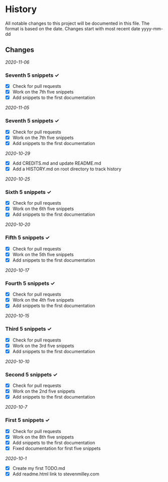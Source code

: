 # History

All notable changes to this project will be documented in this file.
The format is based on the date. Changes start with most recent date
yyyy-mm-dd

## Changes

*2020-11-06*
### Seventh 5 snippets ✓
-   [x] Check for pull requests  
-   [x] Work on the 7th five snippets  
-   [x] Add snippets to the first documentation  

*2020-11-05*
### Seventh 5 snippets ✓
-   [x] Check for pull requests  
-   [x] Work on the 7th five snippets  
-   [x] Add snippets to the first documentation  

*2020-10-29*
-   [x] Add CREDITS.md and update README.md
-   [x] Add a HISTORY.md on root directory to track history

*2020-10-25*
### Sixth 5 snippets ✓
-   [x] Check for pull requests  
-   [x] Work on the 6th five snippets  
-   [x] Add snippets to the first documentation  

*2020-10-20*
### Fifth 5 snippets ✓
-   [x] Check for pull requests  
-   [x] Work on the 5th five snippets  
-   [x] Add snippets to the first documentation  

*2020-10-17*
### Fourth 5 snippets ✓
-   [x] Check for pull requests  
-   [x] Work on the 4th five snippets  
-   [x] Add snippets to the first documentation  

*2020-10-15*
### Third 5 snippets ✓
-   [x] Check for pull requests  
-   [x] Work on the 3rd five snippets  
-   [x] Add snippets to the first documentation  

*2020-10-10*
### Second 5 snippets ✓
-   [x] Check for pull requests
-   [x] Work on the 2nd five snippets
-   [x] Add snippets to the first documentation

*2020-10-7*
### First 5 snippets ✓
-   [x] Check for pull requests
-   [x] Work on the 8th five snippets
-   [x] Add snippets to the first documentation
-   [x] Fixed documentation for first five snippets

*2020-10-1*
-   [x] Create my first TODO.md  
-   [x] Add readme.html link to stevenmilley.com
